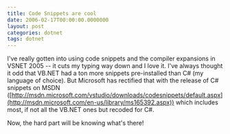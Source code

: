 ```yaml
---
title: Code Snippets are cool
date: 2006-02-17T00:00:00.0000000
layout: post
categories: dotnet
tags: dotnet
---
```


I've really gotten into using code snippets and the compiler expansions in VSNET 2005 -- it cuts my typing way down and I love it.  I've always thought it odd that VB.NET had a ton more snippets pre-installed than C# (my language of choice).  But Microsoft has rectified that with the release of C# snippets on MSDN ([http://msdn.microsoft.com/vstudio/downloads/codesnippets/default.aspx](http://msdn.microsoft.com/en-us/library/ms165392.aspx)) which includes most, if not all the VB.NET ones but recoded for C#.

Now, the hard part will be knowing what's there!
